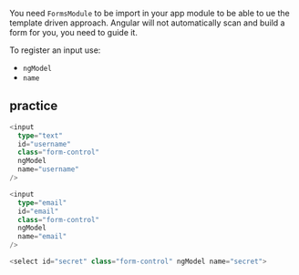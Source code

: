 You need `FormsModule` to be import in your app module to be able to ue the template driven approach. Angular will not automatically scan and build a form for you, you need to guide it.

To register an input use:

- `ngModel`
- `name`

## practice

```ts
<input
  type="text"
  id="username"
  class="form-control"
  ngModel
  name="username"
/>

<input
  type="email"
  id="email"
  class="form-control"
  ngModel
  name="email"
/>

<select id="secret" class="form-control" ngModel name="secret">
```
